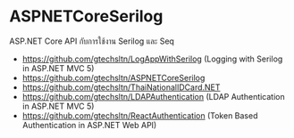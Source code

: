 # ASPNETCoreSerilog
ASP.NET Core API กับการใช้งาน Serilog และ Seq

+ https://github.com/gtechsltn/LogAppWithSerilog (Logging with Serilog in ASP.NET MVC 5)
+ https://github.com/gtechsltn/ASPNETCoreSerilog
+ https://github.com/gtechsltn/ThaiNationalIDCard.NET
+ https://github.com/gtechsltn/LDAPAuthentication (LDAP Authentication in ASP.NET MVC 5)
+ https://github.com/gtechsltn/ReactAuthentication (Token Based Authentication in ASP.NET Web API)
